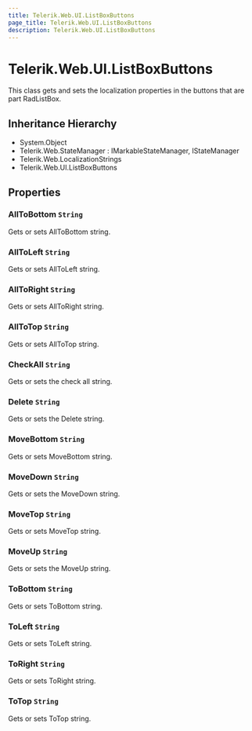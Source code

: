 ```yaml
---
title: Telerik.Web.UI.ListBoxButtons
page_title: Telerik.Web.UI.ListBoxButtons
description: Telerik.Web.UI.ListBoxButtons
---
```


# Telerik.Web.UI.ListBoxButtons

This class gets and sets the localization properties in the buttons that are part RadListBox.

## Inheritance Hierarchy

* System.Object
* Telerik.Web.StateManager : IMarkableStateManager, IStateManager
* Telerik.Web.LocalizationStrings
* Telerik.Web.UI.ListBoxButtons

## Properties

###  AllToBottom `String`

Gets or sets AllToBottom string.

###  AllToLeft `String`

Gets or sets AllToLeft string.

###  AllToRight `String`

Gets or sets AllToRight string.

###  AllToTop `String`

Gets or sets AllToTop string.

###  CheckAll `String`

Gets or sets the check all string.

###  Delete `String`

Gets or sets the Delete string.

###  MoveBottom `String`

Gets or sets MoveBottom string.

###  MoveDown `String`

Gets or sets the MoveDown string.

###  MoveTop `String`

Gets or sets MoveTop string.

###  MoveUp `String`

Gets or sets the MoveUp string.

###  ToBottom `String`

Gets or sets ToBottom string.

###  ToLeft `String`

Gets or sets ToLeft string.

###  ToRight `String`

Gets or sets ToRight string.

###  ToTop `String`

Gets or sets ToTop string.

